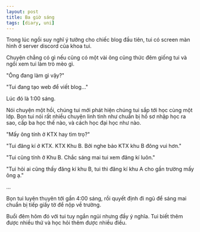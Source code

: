 ```yaml
---
layout: post
title: Ba giờ sáng
tags: [diary, uni] 
---
```


Trong lúc ngồi suy nghĩ ý tưởng cho chiếc blog đầu tiên, tui có screen màn hình ở server discord của khoa tui.

Chuyện chẳng có gì nếu cũng có một vài ông cũng thức đêm giống tui và ngồi xem tui làm trò mèo gì.

"Ông đang làm gì vậy?"

"Tui đang tạo web để viết blog..."

Lúc đó là 1:00 sáng.

Nói chuyện một hồi, chúng tui mới phát hiện chúng tui sắp tới học cùng một lớp. Bọn tui nói rất nhiều chuyện linh tinh như chuẩn bị hồ sơ nhập học ra sao, cấp ba học thế nào, và cách học đại học như nào.

"Mấy ông tính ở KTX hay tìm trọ?"

"Tui đăng kí ở KTX. KTX Khu B. Bởi nghe bảo KTX khu B đông vui hơn."

"Tui cũng tính ở Khu B. Chắc sáng mai tui xem đăng kí luôn."

"Tui hỏi ai cũng thấy đăng kí khu B, tui thì đăng kí khu A cho gần trường mấy ông ạ."

... 

Bọn tui luyên thuyên tới gần 4:00 sáng, rồi quyết định đi ngủ để sáng mai chuẩn bị tiếp giấy tờ để nộp về trường.

Buổi đêm hôm đó với tui tuy ngắn ngủi nhưng đầy ý nghĩa. Tui biết thêm được nhiều thứ và học hỏi thêm được nhiều điều.